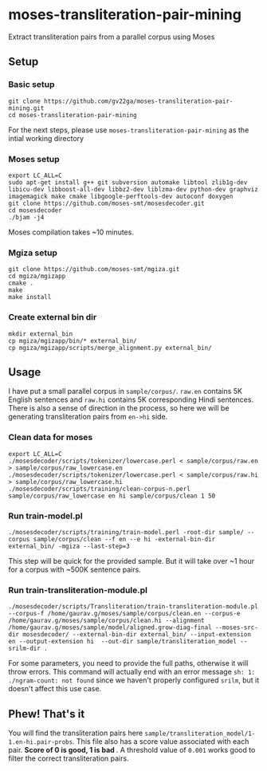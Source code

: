 # moses-transliteration-pair-mining

Extract transliteration pairs from a parallel corpus using Moses

## Setup

### Basic setup
```
git clone https://github.com/gv22ga/moses-transliteration-pair-mining.git
cd moses-transliteration-pair-mining
```
For the next steps, please use `moses-transliteration-pair-mining` as the intial working directory

### Moses setup
```
export LC_ALL=C
sudo apt-get install g++ git subversion automake libtool zlib1g-dev libicu-dev libboost-all-dev libbz2-dev liblzma-dev python-dev graphviz imagemagick make cmake libgoogle-perftools-dev autoconf doxygen 
git clone https://github.com/moses-smt/mosesdecoder.git
cd mosesdecoder
./bjam -j4
```
Moses compilation takes ~10 minutes.

### Mgiza setup
```
git clone https://github.com/moses-smt/mgiza.git
cd mgiza/mgizapp
cmake .
make
make install
```

### Create external bin dir
```
mkdir external_bin
cp mgiza/mgizapp/bin/* external_bin/
cp mgiza/mgizapp/scripts/merge_alignment.py external_bin/
```

## Usage

I have put a small parallel corpus in `sample/corpus/`. `raw.en` contains 5K English sentences and `raw.hi` contains 5K corresponding Hindi sentences. There is also a sense of direction in the process, so here we will be generating transliteration pairs from `en->hi` side.

### Clean data for moses
```
export LC_ALL=C
./mosesdecoder/scripts/tokenizer/lowercase.perl < sample/corpus/raw.en > sample/corpus/raw_lowercase.en
./mosesdecoder/scripts/tokenizer/lowercase.perl < sample/corpus/raw.hi > sample/corpus/raw_lowercase.hi
./mosesdecoder/scripts/training/clean-corpus-n.perl sample/corpus/raw_lowercase en hi sample/corpus/clean 1 50
```

### Run train-model.pl
```
./mosesdecoder/scripts/training/train-model.perl -root-dir sample/ --corpus sample/corpus/clean --f en --e hi -external-bin-dir external_bin/ -mgiza --last-step=3
```
This step will be quick for the provided sample. But it will take over ~1 hour for a corpus with ~500K sentence pairs.

### Run train-transliteration-module.pl
```
./mosesdecoder/scripts/Transliteration/train-transliteration-module.pl --corpus-f /home/gaurav.g/moses/sample/corpus/clean.en --corpus-e /home/gaurav.g/moses/sample/corpus/clean.hi --alignment /home/gaurav.g/moses/sample/model/aligned.grow-diag-final --moses-src-dir mosesdecoder/ --external-bin-dir external_bin/ --input-extension en --output-extension hi  --out-dir sample/transliteration_model --srilm-dir .
```
For some parameters, you need to provide the full paths, otherwise it will throw errors. This command will actually end with an error message `sh: 1: ./ngram-count: not found` since we haven't properly configured `srilm`, but it doesn't affect this use case.

## Phew! That's it
You will find the transliteration pairs here `sample/transliteration_model/1-1.en-hi.pair-probs`. This file also has a score value associated with each pair. <b> Score of 0 is good, 1 is bad </b>. A threshold value of `0.001` works good to filter the correct transliteration pairs.

